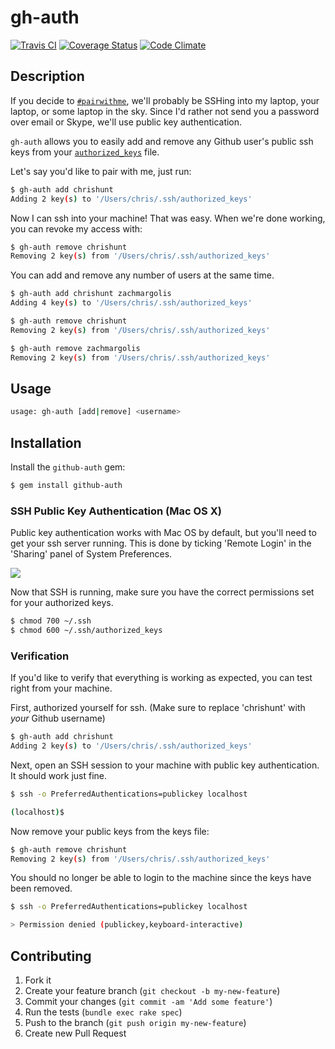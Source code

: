 # gh-auth
[![Travis CI](https://travis-ci.org/chrishunt/github-auth.png)](https://travis-ci.org/chrishunt/github-auth)
[![Coverage Status](https://coveralls.io/repos/chrishunt/github-auth/badge.png?branch=master)](https://coveralls.io/r/chrishunt/github-auth)
[![Code Climate](https://codeclimate.com/github/chrishunt/github-auth.png)](https://codeclimate.com/github/chrishunt/github-auth)

## Description

If you decide to [`#pairwithme`](https://twitter.com/search?q=pairwithme),
we'll probably be SSHing into my laptop, your laptop, or some laptop in the
sky. Since I'd rather not send you a password over email or Skype, we'll use
public key authentication.

`gh-auth` allows you to easily add and remove any Github user's public ssh keys
from your [`authorized_keys`](http://en.wikipedia.org/wiki/Ssh-agent) file.

Let's say you'd like to pair with me, just run:

```bash
$ gh-auth add chrishunt
Adding 2 key(s) to '/Users/chris/.ssh/authorized_keys'
```

Now I can ssh into your machine! That was easy. When we're done working, you
can revoke my access with:

```bash
$ gh-auth remove chrishunt
Removing 2 key(s) from '/Users/chris/.ssh/authorized_keys'
```

You can add and remove any number of users at the same time.

```bash
$ gh-auth add chrishunt zachmargolis
Adding 4 key(s) to '/Users/chris/.ssh/authorized_keys'

$ gh-auth remove chrishunt
Removing 2 key(s) from '/Users/chris/.ssh/authorized_keys'

$ gh-auth remove zachmargolis
Removing 2 key(s) from '/Users/chris/.ssh/authorized_keys'
```

## Usage

```bash
usage: gh-auth [add|remove] <username>
```

## Installation

Install the `github-auth` gem:

```bash
$ gem install github-auth
```

### SSH Public Key Authentication (Mac OS X)

Public key authentication works with Mac OS by default, but you'll need to get
your ssh server running. This is done by ticking 'Remote Login' in the
'Sharing' panel of System Preferences.

![]('https://raw.github.com/chrishunt/github-auth/master/img/mac-os-ssh-sharing.png')

Now that SSH is running, make sure you have the correct permissions set for
your authorized keys.

```bash
$ chmod 700 ~/.ssh
$ chmod 600 ~/.ssh/authorized_keys
```

### Verification

If you'd like to verify that everything is working as expected, you can test
right from your machine.

First, authorized yourself for ssh. (Make sure to replace 'chrishunt' with
*your* Github username)

```bash
$ gh-auth add chrishunt
Adding 2 key(s) to '/Users/chris/.ssh/authorized_keys'
```

Next, open an SSH session to your machine with public key authentication. It
should work just fine.

```bash
$ ssh -o PreferredAuthentications=publickey localhost

(localhost)$
```

Now remove your public keys from the keys file:

```bash
$ gh-auth remove chrishunt
Removing 2 key(s) from '/Users/chris/.ssh/authorized_keys'
```

You should no longer be able to login to the machine since the keys have been
removed.

```bash
$ ssh -o PreferredAuthentications=publickey localhost

> Permission denied (publickey,keyboard-interactive)
```

## Contributing

1. Fork it
2. Create your feature branch (`git checkout -b my-new-feature`)
3. Commit your changes (`git commit -am 'Add some feature'`)
4. Run the tests (`bundle exec rake spec`)
5. Push to the branch (`git push origin my-new-feature`)
6. Create new Pull Request
